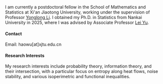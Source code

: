 



I am currently a postdoctoral fellow in the School of Mathematics and Statistics at Xi'an Jiaotong University, working under the supervision of Professor [Yonglong Li](https://gr.xjtu.edu.cn/web/liyonglong). I obtained my Ph.D. in Statistics from Nankai University in 2025, where I was advised by Associate Professor [Lei Yu](https://lei-yu.github.io/).

#### Contact

Email: haowu[at]xjtu.edu.cn

#### Research Interests
My research interests include probability theory, information theory, and their intersection, with a particular focus on entropy along heat flows, noise stability, and various isoperimetric and functional inequalities.

